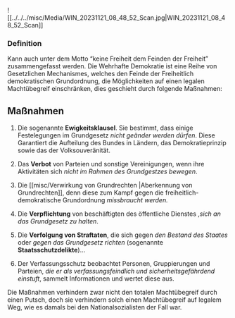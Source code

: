 
![[../../../misc/Media/WIN_20231121_08_48_52_Scan.jpg|WIN_20231121_08_48_52_Scan]]
### Definition 
Kann auch unter dem Motto “keine Freiheit dem Feinden der Freiheit” zusammengefasst werden. Die Wehrhafte Demokratie ist eine Reihe von Gesetzlichen Mechanismes, welches den Feinde der Freiheitlich demokratischen Grundordnung, die Möglichkeiten auf einen legalen Machtübegreif einschränken, dies geschieht durch folgende Maßnahmen: 

## Maßnahmen

1. Die sogenannte **Ewigkeitsklausel**. Sie bestimmt, dass einige Festelegungen im Grundgesetz *nicht geänder werden dürfen*. Diese Garantiert die Aufteilung des Bundes in Ländern, das Demokratieprinzip sowie das der Volksouveränität. 
  
2. Das **Verbot** von Parteien und sonstige Vereinigungen, wenn ihre Aktivitäten sich *nicht im Rahmen des Grundgestzes bewegen*. 
  
3. Die [[misc/Verwirkung von Grundrechten |Aberkennung von Grundrechten]], denn diese zum Kampf gegen die freiheitlich-demokratische Grundordnung *missbraucht werden.* 
  
4. Die **Verpflichtung** von beschäftigten des öffentliche Dienstes ,*sich an das Grundgesetz zu halten*.
   
5. Die **Verfolgung von Straftaten**, die sich gegen *den Bestand des Staates* oder *gegen das Grundgesetz richten* (sogenannte **Staatsschutzdelikte**)…
  
6. Der Verfassungsschutz beobachtet Personen, Gruppierungen und Parteien, *die er als verfassungsfeindlich und sicherheitsgefährdend einstuft*, sammelt Informationen und wertet diese aus. 

Die Maßnahmen verhindern zwar nicht den totalen Machtübegreif durch einen Putsch, doch sie verhindern solch einen Machtübegreif auf legalem Weg, wie es damals bei den Nationalsozialisten der Fall war. 